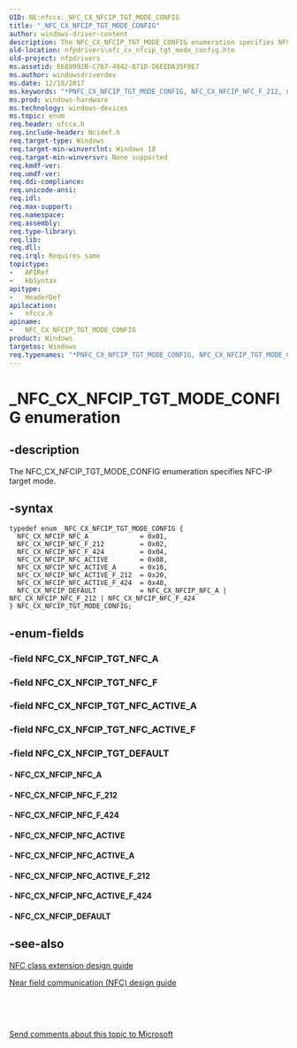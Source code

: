 ```yaml
---
UID: NE:nfccx._NFC_CX_NFCIP_TGT_MODE_CONFIG
title: "_NFC_CX_NFCIP_TGT_MODE_CONFIG"
author: windows-driver-content
description: The NFC_CX_NFCIP_TGT_MODE_CONFIG enumeration specifies NFC-IP target mode.
old-location: nfpdrivers\nfc_cx_nfcip_tgt_mode_config.htm
old-project: nfpdrivers
ms.assetid: E689992B-C767-4942-871D-D6EEDA35F0E7
ms.author: windowsdriverdev
ms.date: 12/18/2017
ms.keywords: "*PNFC_CX_NFCIP_TGT_MODE_CONFIG, NFC_CX_NFCIP_NFC_F_212, nfccx/NFC_CX_NFCIP_NFC_F_212, NFC_CX_NFCIP_TGT_MODE_CONFIG enumeration [Near-Field Proximity Drivers], nfccx/NFC_CX_NFCIP_NFC_A, nfccx/NFC_CX_NFCIP_NFC_ACTIVE_F_212, NFC_CX_NFCIP_TGT_MODE_CONFIG, nfccx/NFC_CX_NFCIP_TGT_MODE_CONFIG, nfccx/NFC_CX_NFCIP_NFC_F_424, NFC_CX_NFCIP_NFC_ACTIVE, NFC_CX_NFCIP_NFC_ACTIVE_A, NFC_CX_NFCIP_NFC_ACTIVE_F_424, NFC_CX_NFCIP_DEFAULT, NFC_CX_NFCIP_NFC_A, nfccx/NFC_CX_NFCIP_DEFAULT, PNFC_CX_NFCIP_TGT_MODE_CONFIG, NFC_CX_NFCIP_NFC_ACTIVE_F_212, nfccx/NFC_CX_NFCIP_NFC_ACTIVE_A, NFC_CX_NFCIP_NFC_F_424, nfccx/NFC_CX_NFCIP_NFC_ACTIVE, nfpdrivers.nfc_cx_nfcip_tgt_mode_config, nfccx/NFC_CX_NFCIP_NFC_ACTIVE_F_424, _NFC_CX_NFCIP_TGT_MODE_CONFIG"
ms.prod: windows-hardware
ms.technology: windows-devices
ms.topic: enum
req.header: nfccx.h
req.include-header: Ncidef.h
req.target-type: Windows
req.target-min-winverclnt: Windows 10
req.target-min-winversvr: None supported
req.kmdf-ver: 
req.umdf-ver: 
req.ddi-compliance: 
req.unicode-ansi: 
req.idl: 
req.max-support: 
req.namespace: 
req.assembly: 
req.type-library: 
req.lib: 
req.dll: 
req.irql: Requires same
topictype:
-	APIRef
-	kbSyntax
apitype:
-	HeaderDef
apilocation:
-	nfccx.h
apiname:
-	NFC_CX_NFCIP_TGT_MODE_CONFIG
product: Windows
targetos: Windows
req.typenames: "*PNFC_CX_NFCIP_TGT_MODE_CONFIG, NFC_CX_NFCIP_TGT_MODE_CONFIG"
---
```


# _NFC_CX_NFCIP_TGT_MODE_CONFIG enumeration


## -description


The NFC_CX_NFCIP_TGT_MODE_CONFIG enumeration specifies NFC-IP target mode.


## -syntax


````
typedef enum _NFC_CX_NFCIP_TGT_MODE_CONFIG { 
  NFC_CX_NFCIP_NFC_A             = 0x01,
  NFC_CX_NFCIP_NFC_F_212         = 0x02,
  NFC_CX_NFCIP_NFC_F_424         = 0x04,
  NFC_CX_NFCIP_NFC_ACTIVE        = 0x08,
  NFC_CX_NFCIP_NFC_ACTIVE_A      = 0x10,
  NFC_CX_NFCIP_NFC_ACTIVE_F_212  = 0x20,
  NFC_CX_NFCIP_NFC_ACTIVE_F_424  = 0x40,
  NFC_CX_NFCIP_DEFAULT           = NFC_CX_NFCIP_NFC_A | NFC_CX_NFCIP_NFC_F_212 | NFC_CX_NFCIP_NFC_F_424
} NFC_CX_NFCIP_TGT_MODE_CONFIG;
````


## -enum-fields




### -field NFC_CX_NFCIP_TGT_NFC_A


### -field NFC_CX_NFCIP_TGT_NFC_F


### -field NFC_CX_NFCIP_TGT_NFC_ACTIVE_A


### -field NFC_CX_NFCIP_TGT_NFC_ACTIVE_F


### -field NFC_CX_NFCIP_TGT_DEFAULT




#### - NFC_CX_NFCIP_NFC_A


#### - NFC_CX_NFCIP_NFC_F_212


#### - NFC_CX_NFCIP_NFC_F_424


#### - NFC_CX_NFCIP_NFC_ACTIVE


#### - NFC_CX_NFCIP_NFC_ACTIVE_A


#### - NFC_CX_NFCIP_NFC_ACTIVE_F_212


#### - NFC_CX_NFCIP_NFC_ACTIVE_F_424


#### - NFC_CX_NFCIP_DEFAULT


## -see-also

<a href="https://msdn.microsoft.com/windows/hardware/drivers/nfc/nfc-class-extension-">NFC class extension design guide</a>



<a href="http://go.microsoft.com/fwlink/p/?LinkID=785320">Near field communication (NFC) design guide</a>



 

 

<a href="mailto:wsddocfb@microsoft.com?subject=Documentation%20feedback [nfpdrivers\nfpdrivers]:%20NFC_CX_NFCIP_TGT_MODE_CONFIG enumeration%20 RELEASE:%20(12/18/2017)&amp;body=%0A%0APRIVACY STATEMENT%0A%0AWe use your feedback to improve the documentation. We don't use your email address for any other purpose, and we'll remove your email address from our system after the issue that you're reporting is fixed. While we're working to fix this issue, we might send you an email message to ask for more info. Later, we might also send you an email message to let you know that we've addressed your feedback.%0A%0AFor more info about Microsoft's privacy policy, see http://privacy.microsoft.com/en-us/default.aspx." title="Send comments about this topic to Microsoft">Send comments about this topic to Microsoft</a>

